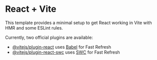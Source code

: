 # React + Vite

This template provides a minimal setup to get React working in Vite with HMR and some ESLint rules.

Currently, two official plugins are available:

- [@vitejs/plugin-react](https://github.com/vitejs/vite-plugin-react/blob/main/packages/plugin-react/README.md) uses [Babel](https://babeljs.io/) for Fast Refresh
- [@vitejs/plugin-react-swc](https://github.com/vitejs/vite-plugin-react-swc) uses [SWC](https://swc.rs/) for Fast Refresh




<!-- import React, { useContext } from 'react'
import Navbar from './Navbar'
import { data, useParams } from 'react-router-dom'
import { albumsData, assets, songsData } from '../assets/assets';
import { PlayerContext } from '../context/PlayerContext';

const DisplayAlbum = () => {

    const{id}=useParams();
    // console.log(id)
const albumData=albumsData[id]
const {playWithId}=useContext(PlayerContext);

// console.log(songsData);

// console.log(albumData)
  return (
    <>
    <Navbar/>
    <div className="mt-10 flex gap-8 flex-col md:flex-row md:items-end">
        <img src={albumData.image} alt=''/>
        <div className="flex flex-col">
            <p>Playslist</p>
            <h2 className="text-5xl font-bold mb-4 md:text-7xl">{albumData.name}</h2>
            <p className="mt-1">
                <img className="inline-block w-5" src={assets.spotify_logo} alt=""  />
                <b>Spotify</b>
                .1,33,124 likes
                .<b>50 songs,</b>
                about 2 hr 30 mins
            </p>
        </div>
    </div>
    <div className="grid grid-cols-3 sm:grid-cols-4 mt-10 mb-4 pl-2 text-[#a7a7a7]">
        <p><b className='mr-4'>#</b>Title</p>
        <p>Album</p>
        <p className='hidden sm:block'>Date Added</p>
        <img className="m-auto w-4" src={assets.clock_icon} alt=''/>
    </div>
    <hr />
    {
        songsData.map((item,index)=>(
        <div onClick={()=>playWithId(item.id)} key={index} className='grid grid-cols-3 sm:grid-cols-4 gap-2 p-2 items-center text-[#a7a7a7] hover:bg-[#ffffff2b] cursor-pointer'>
            <p className="text-white">
                <b className='mr-4 text-[#a7a7a7]'>{index+1}</b>
                <img className='inline w-10 mr-5' src={item.image} alt="" />
                {item.name}
            </p>
            <p className='text-[15px]'>{albumData.name}</p>
            <p className='text-[15px] hidden sm:block'>5 days ago</p>
            <p className='text-[15px] text-center'>{item.duration}</p>
        </div>
        ))
    }
    </>
  )
}

export default DisplayAlbum -->


